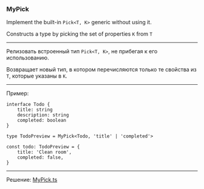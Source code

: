### MyPick

Implement the built-in `Pick<T, K>` generic without using it.

Constructs a type by picking the set of properties `K` from `T`

---

Релизовать встроенный тип `Pick<T, K>`, не прибегая к его использованию. 

Возвращает новый тип, в котором перечисляются только те свойства из `T`, которые указаны в `K`.

---

Пример:

```
interface Todo {
    title: string
    description: string
    completed: boolean
}

type TodoPreview = MyPick<Todo, 'title' | 'completed'>

const todo: TodoPreview = {
    title: 'Clean room',
    completed: false,
}
```

---

Решение: [MyPick.ts](./MyPick.ts)
